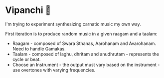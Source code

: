 # Vipanchi 🎼

I'm trying to experiment synthesizing carnatic music my own way.

First iteration is to produce random music in a given raagam and a taalam:

- Raagam - composed of Swara Sthanas, Aarohanam and Avarohanam. Need to handle Gamakas.
- Taalam - composed of laghu, dhritam and anudhrutam - represents the cycle or beat.
- Choose an Instrument - the output must vary based on the instrument - use overtones with varying frequencies.
